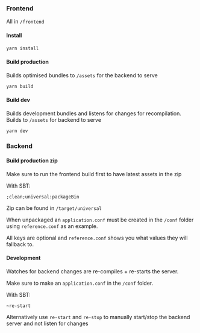 ### Frontend

All in `/frontend`

#### Install

```bash
yarn install
```

#### Build production

Builds optimised bundles to `/assets` for the backend to serve

```bash
yarn build
```

#### Build dev 

Builds development bundles and listens for changes for recompilation. Builds to `/assets` for backend to serve

```bash
yarn dev
```

### Backend

#### Build production zip

Make sure to run the frontend build first to have latest assets in the zip

With SBT:
```sbtshell
;clean;universal:packageBin
```

Zip can be found in `/target/universal`

When unpackaged an `application.conf` must be created in the `/conf` folder using `reference.conf` as an example.

All keys are optional and `reference.conf` shows you what values they will fallback to.

#### Development

Watches for backend changes are re-compiles + re-starts the server.

Make sure to make an `application.conf` in the `/conf` folder.

With SBT:
```sbtshell
~re-start
```

Alternatively use `re-start` and `re-stop` to manually start/stop the backend server and not listen for changes